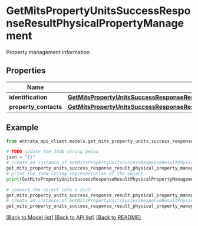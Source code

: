 # GetMitsPropertyUnitsSuccessResponseResultPhysicalPropertyManagement

Property management information

## Properties

Name | Type | Description | Notes
------------ | ------------- | ------------- | -------------
**identification** | [**GetMitsPropertyUnitsSuccessResponseResultPhysicalPropertyManagementIdentification**](GetMitsPropertyUnitsSuccessResponseResultPhysicalPropertyManagementIdentification.md) |  | [optional] 
**property_contacts** | [**GetMitsPropertyUnitsSuccessResponseResultPhysicalPropertyManagementPropertyContacts**](GetMitsPropertyUnitsSuccessResponseResultPhysicalPropertyManagementPropertyContacts.md) |  | [optional] 

## Example

```python
from entrata_api_client.models.get_mits_property_units_success_response_result_physical_property_management import GetMitsPropertyUnitsSuccessResponseResultPhysicalPropertyManagement

# TODO update the JSON string below
json = "{}"
# create an instance of GetMitsPropertyUnitsSuccessResponseResultPhysicalPropertyManagement from a JSON string
get_mits_property_units_success_response_result_physical_property_management_instance = GetMitsPropertyUnitsSuccessResponseResultPhysicalPropertyManagement.from_json(json)
# print the JSON string representation of the object
print(GetMitsPropertyUnitsSuccessResponseResultPhysicalPropertyManagement.to_json())

# convert the object into a dict
get_mits_property_units_success_response_result_physical_property_management_dict = get_mits_property_units_success_response_result_physical_property_management_instance.to_dict()
# create an instance of GetMitsPropertyUnitsSuccessResponseResultPhysicalPropertyManagement from a dict
get_mits_property_units_success_response_result_physical_property_management_from_dict = GetMitsPropertyUnitsSuccessResponseResultPhysicalPropertyManagement.from_dict(get_mits_property_units_success_response_result_physical_property_management_dict)
```
[[Back to Model list]](../README.md#documentation-for-models) [[Back to API list]](../README.md#documentation-for-api-endpoints) [[Back to README]](../README.md)



